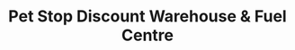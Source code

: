 ---
title: "Pet Stop Discount Warehouse & Fuel Centre"
url: /ballina/pet-stop-discount-warehouse-and-fuel-centre-foxford-road/
shop: fuel
---